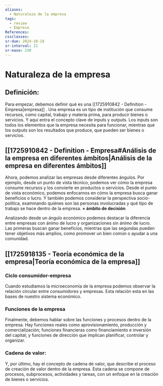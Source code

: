 ```yaml
---
aliases:
  - Naturaleza de la empresa
tags:
  - review
  - Empresa
References: 
cssclasses: 
sr-due: 2024-10-18
sr-interval: 21
sr-ease: 230
---
```

# Naturaleza de la empresa

## Definición:
Para empezar, debemos definir qué es una [[1725910842 - Definition - Empresa|empresa]] . Una empresa es un tipo de institución que consume recursos, como capital, trabajo y materia prima, para producir bienes o servicios. Y aquí entra el concepto clave de inputs y outputs. Los inputs son todos los elementos que la empresa necesita para funcionar, mientras que los outputs son los resultados que produce, que pueden ser bienes o servicios.

## [[1725910842 - Definition - Empresa#Análisis de la empresa en diferentes ámbitos|Análisis de la empresa en diferentes ámbitos]]
Ahora, podemos analizar las empresas desde diferentes ángulos. Por ejemplo, desde un punto de vista técnico, podemos ver cómo la empresa consume recursos y los convierte en productos o servicios. Desde el punto de vista económico, podemos enfocarnos en cómo la empresa busca ganar beneficios o lucro. Y también podemos considerar la perspectiva socio-política, examinando quiénes son las personas involucradas y qué tipo de trabajo se hace dentro de la empresa.
**+ ámbito de decisión**

  Analizando desde un ángulo económico podemos destacar la diferencia entre empresas con ánimo de lucro y organizaciones sin ánimo de lucro. Las primeras buscan ganar beneficios, mientras que las segundas pueden tener objetivos más amplios, como promover un bien común o ayudar a una comunidad.

## [[1725918135 - Teoría económica de la empresa|Teoría económica de la empresa]]
### Ciclo consumidor-empresa
Cuando estudiamos la microeconomía de la empresa podemos observar la relación circular entre consumidores y empresas. Esta relación esta en las bases de nuestro sistema económico. 

  
### Funciones de la empresa
Finalmente, debemos hablar sobre las funciones y procesos dentro de la empresa. Hay funciones reales como aprovisionamiento, producción y comercialización; funciones financieras como financiamiento e inversión del capital; y funciones de dirección que implican planificar, controlar y organizar.

  
### Cadena de valor:
Y, por último, hay el concepto de cadena de valor, que describe el proceso de creación de valor dentro de la empresa. Esta cadena se compone de procesos, subprocesos, actividades y tareas, con un enfoque en la creación de bienes o servicios.


